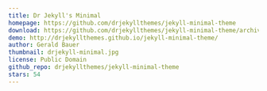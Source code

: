 ```yaml
---
title: Dr Jekyll's Minimal
homepage: https://github.com/drjekyllthemes/jekyll-minimal-theme
download: https://github.com/drjekyllthemes/jekyll-minimal-theme/archive/gh-pages.zip
demo: http://drjekyllthemes.github.io/jekyll-minimal-theme/
author: Gerald Bauer
thumbnail: drjekyll-minimal.jpg
license: Public Domain
github_repo: drjekyllthemes/jekyll-minimal-theme
stars: 54
---
```

